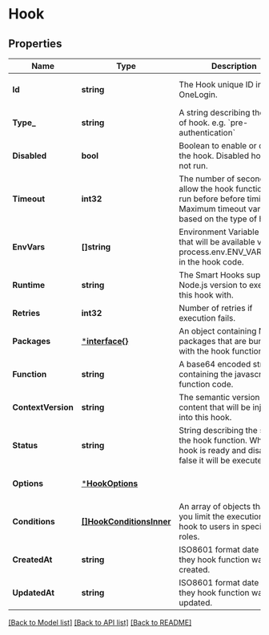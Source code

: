 # Hook

## Properties
Name | Type | Description | Notes
------------ | ------------- | ------------- | -------------
**Id** | **string** | The Hook unique ID in OneLogin. | [optional] [default to null]
**Type_** | **string** | A string describing the type of hook. e.g. &#x60;pre-authentication&#x60; | [default to null]
**Disabled** | **bool** | Boolean to enable or disable the hook. Disabled hooks will not run. | [default to true]
**Timeout** | **int32** | The number of seconds to allow the hook function to run before before timing out. Maximum timeout varies based on the type of hook. | [default to 1]
**EnvVars** | **[]string** | Environment Variable objects that will be available via process.env.ENV_VAR_NAME in the hook code. | [default to null]
**Runtime** | **string** | The Smart Hooks supported Node.js version to execute this hook with. | [default to null]
**Retries** | **int32** | Number of retries if execution fails. | [default to 0]
**Packages** | [***interface{}**](interface{}.md) | An object containing NPM packages that are bundled with the hook function. | [default to null]
**Function** | **string** | A base64 encoded string containing the javascript function code. | [default to null]
**ContextVersion** | **string** | The semantic version of the content that will be injected into this hook. | [optional] [default to null]
**Status** | **string** | String describing the state of the hook function. When a hook is ready and disabled is false it will be executed. | [optional] [default to null]
**Options** | [***HookOptions**](hook_options.md) |  | [optional] [default to null]
**Conditions** | [**[]HookConditionsInner**](hook_conditions_inner.md) | An array of objects that let you limit the execution of a hook to users in specific roles. | [optional] [default to null]
**CreatedAt** | **string** | ISO8601 format date that they hook function was created. | [optional] [default to null]
**UpdatedAt** | **string** | ISO8601 format date that they hook function was last updated. | [optional] [default to null]

[[Back to Model list]](../README.md#documentation-for-models) [[Back to API list]](../README.md#documentation-for-api-endpoints) [[Back to README]](../README.md)

